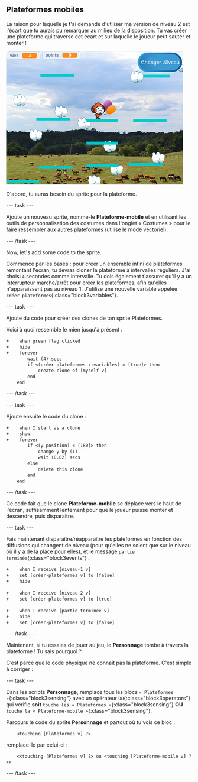 ## Plateformes mobiles

La raison pour laquelle je t'ai demandé d'utiliser ma version de niveau 2 est l'écart que tu aurais pu remarquer au milieu de la disposition. Tu vas créer une plateforme qui traverse cet écart et sur laquelle le joueur peut sauter et monter !

![Un autre niveau avec différentes plateformes](images/movingPlatforms.png)

D'abord, tu auras besoin du sprite pour la plateforme.

--- task ---

Ajoute un nouveau sprite, nomme-le **Plateforme-mobile** et en utilisant les outils de personnalisation des costumes dans l'onglet « Costumes » pour le faire ressembler aux autres plateformes (utilise le mode vectoriel).

--- /task ---

Now, let's add some code to the sprite.

Commence par les bases : pour créer un ensemble infini de plateformes remontant l'écran, tu devras cloner la plateforme à intervalles réguliers. J'ai choisi `4` secondes comme intervalle. Tu dois également t'assurer qu'il y a un interrupteur marche/arrêt pour créer les plateformes, afin qu'elles n'apparaissent pas au niveau 1. J'utilise une nouvelle variable appelée `créer-plateformes`{:class="block3variables"}.

--- task ---

Ajoute du code pour créer des clones de ton sprite Plateformes.

Voici à quoi ressemble le mien jusqu'à présent :

```blocks3
+    when green flag clicked
+    hide
+    forever
        wait (4) secs
        if <(créer-plateformes ::variables) = [true]> then
            create clone of [myself v]
        end
    end
```

--- /task ---

--- task ---

Ajoute ensuite le code du clone :

```blocks3
+    when I start as a clone
+    show
+    forever
        if <(y position) < [180]> then
            change y by (1)
            wait (0.02) secs
        else
            delete this clone
        end
    end
```

--- /task ---

Ce code fait que le clone **Plateforme-mobile** se déplace vers le haut de l'écran, suffisamment lentement pour que le joueur puisse monter et descendre, puis disparaitre.

--- task ---

Fais maintenant disparaître/réapparaître les plateformes en fonction des diffusions qui changent de niveau (pour qu'elles ne soient que sur le niveau où il y a de la place pour elles), et le message `partie terminée`{:class="block3events"} .

```blocks3
+    when I receive [niveau-1 v]
+    set [créer-plateformes v] to [false]
+    hide

+    when I receive [niveau-2 v]
+    set [créer-plateformes v] to [true]

+    when I receive [partie terminée v]
+    hide
+    set [créer-plateformes v] to [false]
```

--- /task ---

Maintenant, si tu essaies de jouer au jeu, le **Personnage** tombe à travers la plateforme ! Tu sais pourquoi ?

C’est parce que le code physique ne connaît pas la plateforme. C'est simple à corriger :

--- task ---

Dans les scripts **Personnage**, remplace tous les blocs `« Plateformes »`{:class="block3sensing"} avec un opérateur `OU`{:class="block3operators"} qui vérifie **soit** `touche les « Plateformes »`{:class="block3sensing"} **OU** `touche la « Plateforme-mobile »`{:class="block3sensing"}.

Parcours le code du sprite **Personnage** et partout où tu vois ce bloc :

```blocks3
    <touching [Plateformes v] ?>
```

remplace-le par celui-ci :

```blocks3
    <<touching [Plateformes v] ?> ou <touching [Plateforme-mobile v] ?>>
```

--- /task ---
